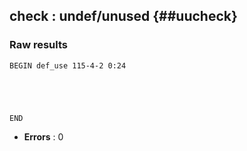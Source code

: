 ## check : undef/unused {##uucheck}
### Raw results


~~~
BEGIN def_use 115-4-2 0:24





END
~~~

* **Errors** : 0


